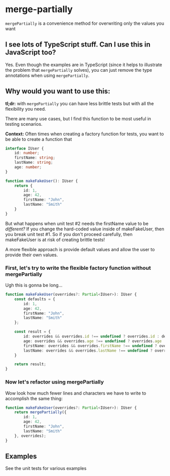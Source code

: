 # merge-partially
`mergePartially` is a convenience method for overwriting only the values you want

## I see lots of TypeScript stuff. Can I use this in JavaScript too?

Yes. Even though the examples are in TypeScript (since it helps to illustrate the problem that `mergePartially` solves), you can just remove the type annotations when using `mergePartially`.

## Why would you want to use this:

**tl;dr:** with `mergePartially` you can have less brittle tests but with all the flexibility you need.

There are many use cases, but I find this function to be most useful in testing scenarios.

**Context:** Often times when creating a factory function for tests, you want to be able to create a function that

```typescript
interface IUser {
    id: number;
    firstName: string;
    lastName: string;
    age: number;
}

function makeFakeUser(): IUser {
    return {
        id: 1,
        age: 42,
        firstName: "John",
        lastName: "Smith"
    }
}
```

But what happens when unit test #2 needs the firstName value to be _different?_ If you change the hard-coded value inside of makeFakeUser, then you break unit test #1. So if you don't proceed carefully, then makeFakeUser is at risk of creating brittle tests!

A more flexible approach is provide default values and allow the user to provide their own values.

### First, let's try to write the flexible factory function without mergePartially

Ugh this is gonna be long...
```typescript
function makeFakeUser(overrides?: Partial<IUser>): IUser {
    const defaults = {
        id: 1,
        age: 42,
        firstName: "John",
        lastName: "Smith"
    };

    const result = {
        id: overrides && overrides.id !== undefined ? overrides.id : defaults.id,
        age: overrides && overrides.age !== undefined ? overrides.age : defaults.age,
        firstName: overrides && overrides.firstName !== undefined ? overrides.firstName : defaults.firstName,
        lastName: overrides && overrides.lastName !== undefined ? overrides.lastName : defaults.lastName,
    }

    return result;
}
```

### Now let's refactor using mergePartially

Wow look how much fewer lines and characters we have to write to accomplish the same thing:
```typescript
function makeFakeUser(overrides?: Partial<IUser>): IUser {
    return mergePartially({
        id: 1,
        age: 42,
        firstName: "John",
        lastName: "Smith"
    }, overrides);
}
```

## Examples

See the unit tests for various examples